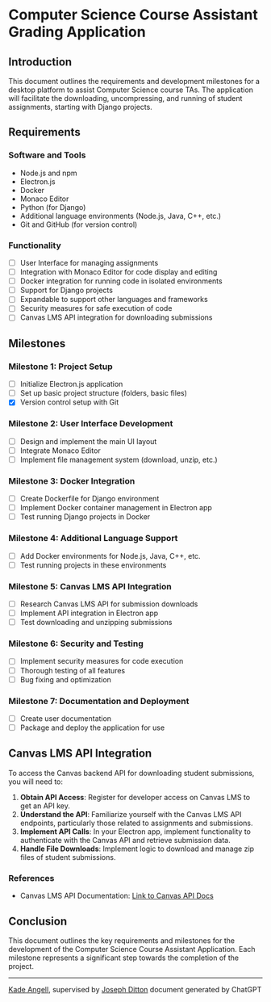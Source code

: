 
# Computer Science Course Assistant Grading Application

## Introduction
This document outlines the requirements and development milestones for a desktop platform to assist Computer Science course TAs. The application will facilitate the downloading, uncompressing, and running of student assignments, starting with Django projects.

## Requirements

### Software and Tools
- Node.js and npm
- Electron.js
- Docker
- Monaco Editor
- Python (for Django)
- Additional language environments (Node.js, Java, C++, etc.)
- Git and GitHub (for version control)

### Functionality
- [ ] User Interface for managing assignments
- [ ] Integration with Monaco Editor for code display and editing
- [ ] Docker integration for running code in isolated environments
- [ ] Support for Django projects
- [ ] Expandable to support other languages and frameworks
- [ ] Security measures for safe execution of code
- [ ] Canvas LMS API integration for downloading submissions

## Milestones

### Milestone 1: Project Setup
- [ ] Initialize Electron.js application
- [ ] Set up basic project structure (folders, basic files)
- [X] Version control setup with Git

### Milestone 2: User Interface Development
- [ ] Design and implement the main UI layout
- [ ] Integrate Monaco Editor
- [ ] Implement file management system (download, unzip, etc.)

### Milestone 3: Docker Integration
- [ ] Create Dockerfile for Django environment
- [ ] Implement Docker container management in Electron app
- [ ] Test running Django projects in Docker

### Milestone 4: Additional Language Support
- [ ] Add Docker environments for Node.js, Java, C++, etc.
- [ ] Test running projects in these environments

### Milestone 5: Canvas LMS API Integration
- [ ] Research Canvas LMS API for submission downloads
- [ ] Implement API integration in Electron app
- [ ] Test downloading and unzipping submissions

### Milestone 6: Security and Testing
- [ ] Implement security measures for code execution
- [ ] Thorough testing of all features
- [ ] Bug fixing and optimization

### Milestone 7: Documentation and Deployment
- [ ] Create user documentation
- [ ] Package and deploy the application for use

## Canvas LMS API Integration

To access the Canvas backend API for downloading student submissions, you will need to:

1. **Obtain API Access**: Register for developer access on Canvas LMS to get an API key.
2. **Understand the API**: Familiarize yourself with the Canvas LMS API endpoints, particularly those related to assignments and submissions.
3. **Implement API Calls**: In your Electron app, implement functionality to authenticate with the Canvas API and retrieve submission data.
4. **Handle File Downloads**: Implement logic to download and manage zip files of student submissions.

### References
- Canvas LMS API Documentation: [Link to Canvas API Docs](https://canvas.instructure.com/doc/api/)

## Conclusion
This document outlines the key requirements and milestones for the development of the Computer Science Course Assistant Application. Each milestone represents a significant step towards the completion of the project.

---
[Kade Angell](mailto:kade.angell@usu.edu), supervised by [Joseph Ditton](mailto:joseph.ditton@usu.edu)
document generated by ChatGPT